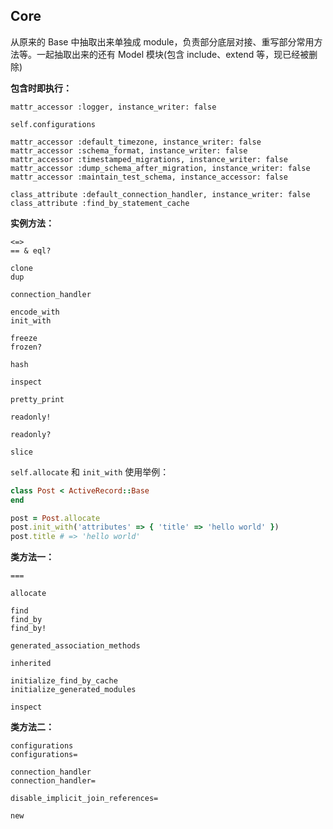## Core

从原来的 Base 中抽取出来单独成 module，负责部分底层对接、重写部分常用方法等。一起抽取出来的还有 Model 模块(包含 include、extend 等，现已经被删除)

**包含时即执行：**

```
mattr_accessor :logger, instance_writer: false

self.configurations

mattr_accessor :default_timezone, instance_writer: false
mattr_accessor :schema_format, instance_writer: false
mattr_accessor :timestamped_migrations, instance_writer: false
mattr_accessor :dump_schema_after_migration, instance_writer: false
mattr_accessor :maintain_test_schema, instance_accessor: false

class_attribute :default_connection_handler, instance_writer: false
class_attribute :find_by_statement_cache
```

**实例方法：**

```
<=>
== & eql?

clone
dup

connection_handler

encode_with
init_with

freeze
frozen?

hash

inspect

pretty_print

readonly!

readonly?

slice
```

`self.allocate` 和 `init_with` 使用举例：

```ruby
class Post < ActiveRecord::Base
end

post = Post.allocate
post.init_with('attributes' => { 'title' => 'hello world' })
post.title # => 'hello world'
```

**类方法一：**

```
===

allocate

find
find_by
find_by!

generated_association_methods

inherited

initialize_find_by_cache
initialize_generated_modules

inspect
```

**类方法二：**

```
configurations
configurations=

connection_handler
connection_handler=

disable_implicit_join_references=

new
```

